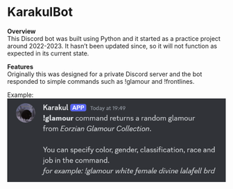 # KarakulBot

**Overview**
<br>This Discord bot was built using Python and it started as a practice project around 2022-2023. It hasn’t been updated since, so it will not function as expected in its current state.

**Features**
<br>Originally this was designed for a private Discord server and the bot responded to simple commands such as !glamour and !frontlines.

Example:
<br>
![Alt text](botImage.png)

